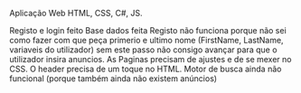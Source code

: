 Aplicação Web HTML, CSS, C#, JS.

Registo e login feito
Base dados feita
Registo não funciona porque não sei como fazer com que peça primerio e ultimo nome (FirstName, LastName, variaveis do utilizador) sem este passo não consigo avançar para que o utilizador insira anuncios.
As Paginas precisam de ajustes e de se mexer no CSS.
O header precisa de um toque no HTML.
Motor de busca ainda não funcional (porque também ainda não existem anúncios)
